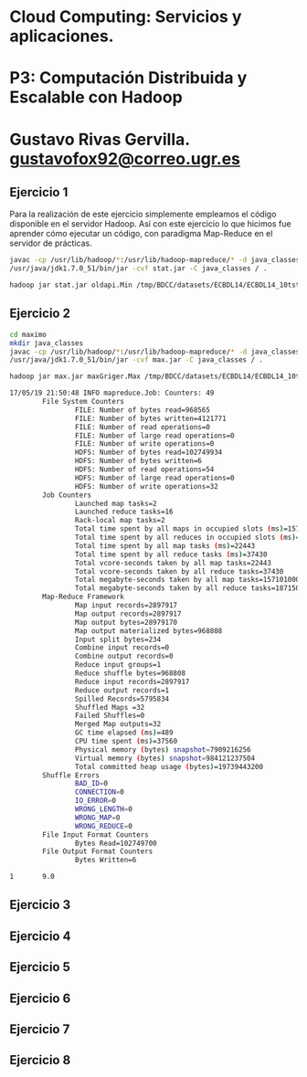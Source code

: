 # Cloud Computing: Servicios y aplicaciones.
# P3: Computación Distribuida y Escalable con Hadoop
# Gustavo Rivas Gervilla. gustavofox92@correo.ugr.es

## Ejercicio 1

Para la realización de este ejercicio simplemente empleamos el código disponible en el servidor Hadoop. Así con este ejercicio lo que hicimos fue aprender cómo ejecutar un código, con paradigma Map-Reduce en el servidor de prácticas.

```bash
javac -cp /usr/lib/hadoop/*:/usr/lib/hadoop-mapreduce/* -d java_classes Min*
/usr/java/jdk1.7.0_51/bin/jar -cvf stat.jar -C java_classes / .

hadoop jar stat.jar oldapi.Min /tmp/BDCC/datasets/ECBDL14/ECBDL14_10tst.data ./stat/output/
```
## Ejercicio 2

```bash
cd maximo
mkdir java_classes
javac -cp /usr/lib/hadoop/*:/usr/lib/hadoop-mapreduce/* -d java_classes Max*
/usr/java/jdk1.7.0_51/bin/jar -cvf max.jar -C java_classes / .

hadoop jar max.jar maxGriger.Max /tmp/BDCC/datasets/ECBDL14/ECBDL14_10tst.data ./stat/output/
```
```bash
17/05/19 21:50:48 INFO mapreduce.Job: Counters: 49
        File System Counters
                FILE: Number of bytes read=968565
                FILE: Number of bytes written=4121771
                FILE: Number of read operations=0
                FILE: Number of large read operations=0
                FILE: Number of write operations=0
                HDFS: Number of bytes read=102749934
                HDFS: Number of bytes written=6
                HDFS: Number of read operations=54
                HDFS: Number of large read operations=0
                HDFS: Number of write operations=32
        Job Counters 
                Launched map tasks=2
                Launched reduce tasks=16
                Rack-local map tasks=2
                Total time spent by all maps in occupied slots (ms)=157101
                Total time spent by all reduces in occupied slots (ms)=1834070
                Total time spent by all map tasks (ms)=22443
                Total time spent by all reduce tasks (ms)=37430
                Total vcore-seconds taken by all map tasks=22443
                Total vcore-seconds taken by all reduce tasks=37430
                Total megabyte-seconds taken by all map tasks=157101000
                Total megabyte-seconds taken by all reduce tasks=1871500000
        Map-Reduce Framework
                Map input records=2897917
                Map output records=2897917
                Map output bytes=28979170
                Map output materialized bytes=968808
                Input split bytes=234
                Combine input records=0
                Combine output records=0
                Reduce input groups=1
                Reduce shuffle bytes=968808
                Reduce input records=2897917
                Reduce output records=1
                Spilled Records=5795834
                Shuffled Maps =32
                Failed Shuffles=0
                Merged Map outputs=32
                GC time elapsed (ms)=489
                CPU time spent (ms)=37560
                Physical memory (bytes) snapshot=7909216256
                Virtual memory (bytes) snapshot=984121237504
                Total committed heap usage (bytes)=19739443200
        Shuffle Errors
                BAD_ID=0
                CONNECTION=0
                IO_ERROR=0
                WRONG_LENGTH=0
                WRONG_MAP=0
                WRONG_REDUCE=0
        File Input Format Counters 
                Bytes Read=102749700
        File Output Format Counters 
                Bytes Written=6
```

```bash
1       9.0
```

## Ejercicio 3
## Ejercicio 4
## Ejercicio 5
## Ejercicio 6
## Ejercicio 7
## Ejercicio 8
